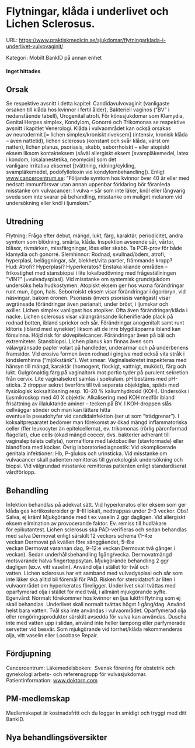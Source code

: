 # Flytningar, klåda i underlivet och Lichen Sclerosus.

URL: https://www.praktiskmedicin.se/sjukdomar/flytningarklada-i-underlivet-vulvovaginit/



Kategori: Mobilt BankID på annan enhet

#### Inget hittades

## Orsak

Se respektive avsnitt i detta kapitel: Candidavulvovaginit (vanligaste orsaken till klåda hos kvinnor i fertil ålder), Bakteriell vaginos (”BV” i nedanstående tabell), Urogenital atrofi. För könssjukdomar som Klamydia, Genital Herpes simplex, Kondylom, Gonorré och Trikomonas se respektive avsnitt i kapitlet Venerologi.
Klåda i vulvaområdet kan också orsakas av neurodermit [= lichen simplex/kroniskt riveksem] (intensiv, kronisk klåda – även nattetid), lichen sclerosus (konstant och svår klåda, värst om natten), lichen planus, psoriasis, skabb, seborrhoiskt – eller atopiskt eksem liksom kontakteksem (såväl allergiskt eksem [svampläkemedel, latex i kondom, lokalanestetika, neomycin] som det vanligare irritativa eksemet [tvättning, ridning/cykling, svampläkemedel, podofyllotoxin vid kondylombehandling]).
Enligt www.cancercentrum.se: ”Följande symtom hos kvinnor över 40 år eller med nedsatt immunförsvar utan annan uppenbar förklaring bör föranleda misstanke om vulvacancer: I vulva – sår som inte läker, knöl eller långvarig sveda som inte svarar på behandling, misstanke om malignt melanom vid undersökning eller knöl i ljumsken.”

## Utredning

Flytning: Fråga efter debut, mängd, lukt, färg, karaktär, periodicitet, andra symtom som blödning, smärta, klåda. Inspektion avseende sår, vårtor, blåsor, rivmärken, missfärgningar, löss eller skabb. Ta PCR-prov för både klamydia och gonorré.
Slemhinnor: Rodnad, svullnad/ödem, atrofi, hyperplasi, beläggningar, sår, blekhet/vita partier, främmande kropp?
Hud: Atrofi? Hyperplasi? Hyperkeratos? Enstaka kliande områden – frikostighet med stansbiopsi i lite lokalbedövning med frågeställningen ”VIN?” (=vulvadysplasi). Vid misstanke om systemisk grundsjukdom undersöks hela hudkostymen: Atopiskt eksem ger hos vuxna förändringar runt mun, ögon, hals. Seborroiskt eksem visar förändringar i ögonbryn, vid näsvingar, bakom öronen. Psoriasis (invers psoriasis vanligast) visar avgränsade förändringar även perianalt, under bröst, i ljumskar och axiller. Lichen simplex vanligast hos atopiker. Ofta även förändringar/klåda i nacke. Lichen sclerosus visar välangränsande lichenifierade plack på rodnad botten, ibland sprickor och sår. Förändringar anogenitalt samt runt klitoris (ibland med synekier) liksom att de inre blygdläpparna ibland kan försvinna. Höjd risk för skivepitelcancer. Förändringar även på bål och extremiteter. Stansbiopsi. Lichen planus kan finnas även som välavgränsade papler volart på handleder, underarmar och på underbenens framsidor. Vid erosiva formen även rodnad i gingiva med också vita stråk i kindslemhinna (”mjölkstänk”).
Wet smear: Vaginalsekretet inspekteras med hänsyn till mängd, karaktär (homogent, flockigt, vattnigt, muköst), färg och lukt. Gulgrönaktig färg på vaginaltork mot portio tyder på purulent sekretion från cervix. Lite vaginalsekret samlas i spekulum. pH bestäms med pH-sticka. 2 droppar sekret överförs till två separata objektglas, späds med fysiologisk koksaltlösning resp. 10–20 % kaliumhydroxid (KOH). Undersöks i ljusmikroskop med 40 X objektiv. Alkalisering med KOH medför ibland frisättning av illaluktande aminer – tecken på BV. I KOH-droppen slås cellväggar sönder och man kan lättare hitta eventuella pseudohyfer vid candidainfektion (ser ut som ”trädgrenar”). I koksaltpreparatet bedömer man förekomst av ökad mängd inflammatoriska celler (fler leukocyter än epitelcellerna), ev. trikomonas (rörlig päronformad flagellat), clue cells (ökad mängd coccer, dvs. bakterier adherant till vaginalepitelets cellyta), normalflora med laktobaciller (stavformade) eller blandflora med kocker.
Övrig laboratoriediagnostik: Vid okomplicerade genitala infektioner: Hb, P-glukos och urinsticka. Vid misstanke om vulvacancer skall patienten remitteras till gynekologisk undersökning och biopsi. Vid välgrundad misstanke remitteras patienten enligt standardiserat vårdförlopp.

## Behandling

Infektion behandlas på adekvat sätt. Vid hyperkeratos eller eksem som ger klåda ges kortikosteroider gr II–III lokalt, nedtrappas under 2–3 veckor. Obs! Salva, ej kräm! Mjukgörande med t ex vaselin 2 ggr dagligen. Vid allergiskt eksem elimination av provocerande faktor. Ev. remiss till hudläkare för epikutantest.
Lichen sclerosus ska PAD-verifieras och sedan behandlas med salva Dermovat enligt särskilt 12 veckors schema (1–4:e veckan Dermovat på kvällen före sänggåendet, 5–8:e veckan Dermovat varannan dag, 9–12:e veckan Dermovat två gånger i veckan). Sedan underhållsbehandling 1gång/vecka. Dermovatmängd motsvarande halva fingertoppsytan. Mjukgörande behandling 2 ggr dagligen (ex.v. vitt vaselin). Använd olja i stället för tvål och vatten. Lichen sclerosus har ett samband med vulvadysplasi och sår som inte läker ska alltid bli föremål för PAD. Risken för steroidatrofi är liten i vulvaområdet om hyperkeratos föreligger. Underlivet skall tvättas med oparfymerad olja i stället för med tvål, i allmänt mjukgörande syfte.
Egenvård: Normalt förekommer hos kvinnor en ljus luktfri flytning som ej skall behandlas. Underlivet skall normalt tvättas högst 1 gång/dag. Använd helst bara vatten. Tvål ska inte användas i vulvaområdet. Oparfymerad olja eller rengöringsprodukter särskilt avsedda för vulva kan användas. Duscha inte med vatten upp i slidan, använd inte heller tampong eller parfymerade servetter vid besvär. Som mjukgörande vid torrhet/klåda rekommenderas olja, vitt vaselin eller Locobase Repair.

## Fördjupning

Cancercentrum:
Läkemedelsboken: 
Svensk förening för obstetrik och gynekologi arbets- och referensgrupp för vulvasjukdomar. 
Patientinformation: www.doktorn.com
 

## PM-medlemskap

Medlemskapet är kostnadsfritt och du loggar in smidigt och tryggt med ditt BankID.

## Nya behandlingsöversikter

